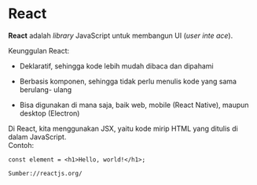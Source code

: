 # React

**React** adalah _library_ JavaScript untuk membangun UI (_user inte ace_).  

Keunggulan React:  
- Deklaratif, sehingga kode lebih mudah dibaca dan dipahami

- Berbasis komponen, sehingga tidak perlu menulis kode yang sama berulang-
ulang

- Bisa digunakan di mana saja, baik web, mobile (React Native), maupun
desktop (Electron)  

Di React, kita menggunakan JSX, yaitu kode mirip HTML yang ditulis di dalam
JavaScript.     
Contoh:

````JSX
const element = <h1>Hello, world!</h1>;

Sumber://reactjs.org/